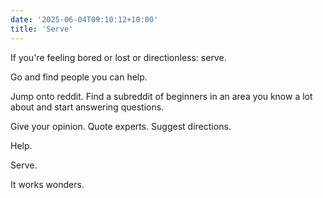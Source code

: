 ```yaml
---
date: '2025-06-04T09:10:12+10:00'
title: 'Serve'
---
```


If you're feeling bored or lost or directionless: serve.

Go and find people you can help.

Jump onto reddit. Find a subreddit of beginners in an area you know a lot about and start answering questions.

Give your opinion. Quote experts. Suggest directions.

Help.

Serve.

It works wonders.
